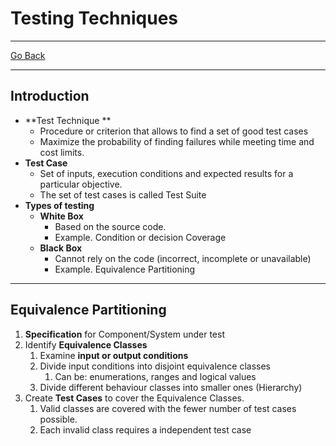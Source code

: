 # Testing Techniques
---
[Go Back](../README.md)

---
## Introduction
- **Test Technique **
	- Procedure or criterion that allows to find a set of good test cases
	- Maximize the probability of finding failures while meeting time and cost limits.
- **Test Case**
	- Set of inputs, execution conditions and expected results for a particular objective.
	- The set of test cases is called Test Suite
- **Types of testing**
	- **White Box**
		- Based on the source code.
		- Example. Condition or decision Coverage
	- **Black Box**
		- Cannot rely on the code (incorrect, incomplete or unavailable)
		- Example. Equivalence Partitioning
---
## Equivalence Partitioning
1. **Specification** for Component/System under test
2. Identify **Equivalence Classes**
	1. Examine **input or output conditions**
	2. Divide input conditions into disjoint equivalence classes
		1. Can be: enumerations, ranges and logical values
	3. Divide different behaviour classes into smaller ones (Hierarchy)
3. Create **Test Cases** to cover the Equivalence Classes.
	1. Valid classes are covered with the fewer number of test cases possible.
	2. Each invalid class requires a independent test case